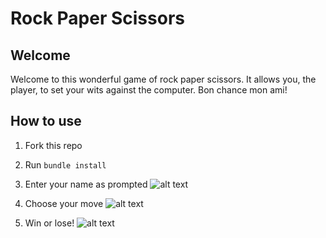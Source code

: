 # Rock Paper Scissors

Welcome
-------

Welcome to this wonderful game of rock paper scissors.  It allows you, the player, to set your wits against the computer.  Bon chance mon ami!

How to use
-------

1. Fork this repo
2. Run ```bundle install```

3. Enter your name as prompted
![alt text](https://postimg.org/image/78tdx5zuv/)

4. Choose your move
![alt text](https://postimg.org/image/joq3qwt6v/)

5. Win or lose!
![alt text](https://postimg.org/image/fgvbi5rrb/)
